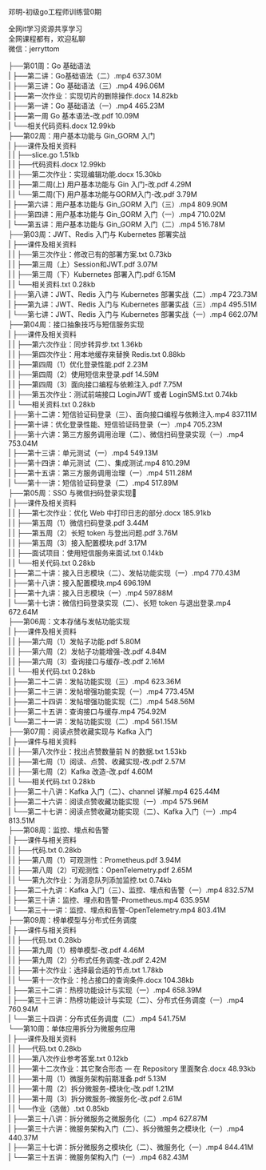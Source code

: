 邓明-初级go工程师训练营0期

全网it学习资源共享学习<br>全网课程都有，欢迎私聊<br>微信：jerryttom<br>

├──第01周：Go 基础语法<br> | ├──第二讲：Go基础语法（二）.mp4 637.30M<br> | ├──第三讲：Go 基础语法（三）.mp4 496.06M<br> | ├──第一次作业：实现切片的删除操作.docx 14.82kb<br> | ├──第一讲：Go 基础语法（一）.mp4 465.23M<br> | ├──第一周 Go 基本语法-改.pdf 10.09M<br> | └──相关代码资料.docx 12.99kb<br> ├──第02周：用户基本功能与 Gin_GORM 入门<br> | ├──课件及相关资料<br> | | ├──slice.go 1.51kb<br> | | ├──代码资料.docx 12.99kb<br> | | ├──第二次作业：实现编辑功能.docx 15.30kb<br> | | ├──第二周(上) 用户基本功能与 Gin 入门-改.pdf 4.29M<br> | | └──第二周(下) 用户基本功能与GORM入门-改.pdf 3.79M<br> | ├──第六讲：用户基本功能与 Gin_GORM 入门（三）.mp4 809.90M<br> | ├──第四讲：用户基本功能与 Gin_GORM 入门（一）.mp4 710.02M<br> | └──第五讲：用户基本功能与 Gin_GORM 入门（二）.mp4 516.78M<br> ├──第03周：JWT、Redis 入门与 Kubernetes 部署实战<br> | ├──课件及相关资料<br> | | ├──第三次作业：修改已有的部署方案.txt 0.73kb<br> | | ├──第三周（上）Session和JWT.pdf 3.07M<br> | | ├──第三周（下）Kubernetes 部署入门.pdf 6.15M<br> | | └──相关资料.txt 0.28kb<br> | ├──第八讲：JWT、Redis 入门与 Kubernetes 部署实战（二）.mp4 723.73M<br> | ├──第九讲：JWT、Redis 入门与 Kubernetes 部署实战（三）.mp4 495.51M<br> | └──第七讲：JWT、Redis 入门与 Kubernetes 部署实战（一）.mp4 662.07M<br> ├──第04周：接口抽象技巧与短信服务实现<br> | ├──课件及相关资料<br> | | ├──第六次作业：同步转异步.txt 1.36kb<br> | | ├──第四次作业：用本地缓存来替换 Redis.txt 0.88kb<br> | | ├──第四周（1）优化登录性能.pdf 2.23M<br> | | ├──第四周（2）使用短信来登录.pdf 14.59M<br> | | ├──第四周（3）面向接口编程与依赖注入.pdf 7.75M<br> | | ├──第五次作业：测试前端接口 LoginJWT 或者 LoginSMS.txt 0.74kb<br> | | └──相关资料.txt 0.28kb<br> | ├──第十二讲：短信验证码登录（三）、面向接口编程与依赖注入.mp4 837.11M<br> | ├──第十讲：优化登录性能、短信验证码登录（一）.mp4 705.23M<br> | ├──第十六讲：第三方服务调用治理（二）、微信扫码登录实现（一）.mp4 753.04M<br> | ├──第十三讲：单元测试（一）.mp4 549.13M<br> | ├──第十四讲：单元测试（二）、集成测试.mp4 810.29M<br> | ├──第十五讲：第三方服务调用治理（一）.mp4 511.28M<br> | └──第十一讲：短信验证码登录（二）.mp4 517.89M<br> ├──第05周：SSO 与微信扫码登录实现<br> | ├──课件及相关资料<br> | | ├──第七次作业：优化 Web 中打印日志的部分.docx 185.91kb<br> | | ├──第五周（1）微信扫码登录.pdf 3.44M<br> | | ├──第五周（2）长短 token 与登出问题.pdf 3.76M<br> | | ├──第五周（3）接入配置模块.pdf 3.17M<br> | | ├──面试项目：使用短信服务来面试.txt 0.14kb<br> | | └──相关代码.txt 0.28kb<br> | ├──第二十讲：接入日志模块（二）、发帖功能实现（一）.mp4 770.43M<br> | ├──第十八讲：接入配置模块.mp4 696.19M<br> | ├──第十九讲：接入日志模块（一）.mp4 597.88M<br> | └──第十七讲：微信扫码登录实现（二）、长短 token 与退出登录.mp4 672.64M<br> ├──第06周：文本存储与发帖功能实现<br> | ├──课件及相关资料<br> | | ├──第六周（1）发帖子功能.pdf 5.80M<br> | | ├──第六周（2）发帖子功能增强-改.pdf 4.84M<br> | | ├──第六周（3）查询接口与缓存-改.pdf 2.16M<br> | | └──相关代码.txt 0.28kb<br> | ├──第二十二讲：发帖功能实现（三）.mp4 623.36M<br> | ├──第二十三讲：发帖增强功能实现（一）.mp4 773.45M<br> | ├──第二十四讲：发帖增强功能实现（二）.mp4 548.56M<br> | ├──第二十五讲：查询接口与缓存.mp4 754.92M<br> | └──第二十一讲：发帖功能实现（二）.mp4 561.15M<br> ├──第07周：阅读点赞收藏实现与 Kafka 入门<br> | ├──课件与相关资料<br> | | ├──第八次作业：找出点赞数量前 N 的数据.txt 1.53kb<br> | | ├──第七周（1）阅读、点赞、收藏实现-改.pdf 2.57M<br> | | ├──第七周（2）Kafka 改造-改.pdf 4.60M<br> | | └──相关代码.txt 0.28kb<br> | ├──第二十八讲：Kafka 入门（二）、channel 详解.mp4 625.44M<br> | ├──第二十六讲：阅读点赞收藏功能实现（一）.mp4 575.96M<br> | └──第二十七讲：阅读点赞收藏功能实现（二）、Kafka 入门（一）.mp4 813.51M<br> ├──第08周：监控、埋点和告警<br> | ├──课件与相关资料<br> | | ├──代码.txt 0.28kb<br> | | ├──第八周（1）可观测性：Prometheus.pdf 3.94M<br> | | ├──第八周（2）可观测性：OpenTelemetry.pdf 2.65M<br> | | └──第九次作业：为消息队列添加监控.txt 0.74kb<br> | ├──第二十九讲：Kafka 入门（三）、监控、埋点和告警（一）.mp4 832.57M<br> | ├──第三十讲：监控、埋点和告警-Prometheus.mp4 635.95M<br> | └──第三十一讲：监控、埋点和告警-OpenTelemetry.mp4 803.41M<br> ├──第09周：榜单模型与分布式任务调度<br> | ├──课件与相关资料<br> | | ├──代码.txt 0.28kb<br> | | ├──第九周（1）榜单模型-改.pdf 4.46M<br> | | ├──第九周（2）分布式任务调度-改.pdf 2.42M<br> | | ├──第十次作业：选择最合适的节点.txt 1.78kb<br> | | └──第十一次作业：抢占接口的查询条件.docx 104.38kb<br> | ├──第三十二讲：热榜功能设计与实现（一）.mp4 658.39M<br> | ├──第三十三讲：热榜功能设计与实现（二）、分布式任务调度（一）.mp4 760.94M<br> | └──第三十四讲：分布式任务调度（二）.mp4 541.75M<br> └──第10周：单体应用拆分为微服务应用<br> | ├──课件及相关资料<br> | | ├──代码.txt 0.28kb<br> | | ├──第八次作业参考答案.txt 0.12kb<br> | | ├──第十二次作业：其它聚合形态 — 在 Repository 里面聚合.docx 48.93kb<br> | | ├──第十周（1）微服务架构前期准备.pdf 5.13M<br> | | ├──第十周（2）拆分微服务-模块化-改.pdf 1.21M<br> | | ├──第十周（3）拆分微服务-微服务化-改.pdf 2.61M<br> | | └──作业（选做）.txt 0.85kb<br> | ├──第三十八讲：拆分微服务之微服务化（二）.mp4 627.87M<br> | ├──第三十六讲：微服务架构入门（二）、拆分微服务之模块化（一）.mp4 440.37M<br> | ├──第三十七讲：拆分微服务之模块化（二）、微服务化（一）.mp4 844.41M<br> | └──第三十五讲：微服务架构入门（一）.mp4 682.43M